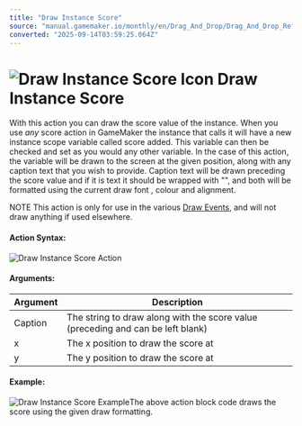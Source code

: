 ```yaml
---
title: "Draw Instance Score"
source: "manual.gamemaker.io/monthly/en/Drag_And_Drop/Drag_And_Drop_Reference/Drawing/Draw_Instance_Score.htm"
converted: "2025-09-14T03:59:25.064Z"
---
```


# ![Draw Instance Score Icon](../../../assets/Images/Scripting_Reference/Drag_And_Drop/Reference/Drawing/i_Drawing_Draw_Instance_Score.png) Draw Instance Score

With this action you can draw the score value of the instance. When you use _any_ score action in GameMaker the instance that calls it will have a new instance scope variable called score added. This variable can then be checked and set as you would any other variable. In the case of this action, the variable will be drawn to the screen at the given position, along with any caption text that you wish to provide. Caption text will be drawn preceding the score value and if it is text it should be wrapped with "", and both will be formatted using the current draw font , colour and alignment.

NOTE This action is only for use in the various [Draw Events](../../../The_Asset_Editors/Object_Properties/Draw_Events.md), and will not draw anything if used elsewhere.

#### Action Syntax:

![Draw Instance Score Action](../../../assets/Images/Scripting_Reference/Drag_And_Drop/Reference/Drawing/a_Drawing_Draw_Instance_Score.png)

#### Arguments:

| Argument | Description |
| --- | --- |
| Caption | The string to draw along with the score value (preceding and can be left blank) |
| x | The x position to draw the score at |
| y | The y position to draw the score at |

#### Example:

![Draw Instance Score Example](../../../assets/Images/Scripting_Reference/Drag_And_Drop/Reference/Drawing/e_Drawing_Draw_Instance_Score.png)The above action block code draws the score using the given draw formatting.